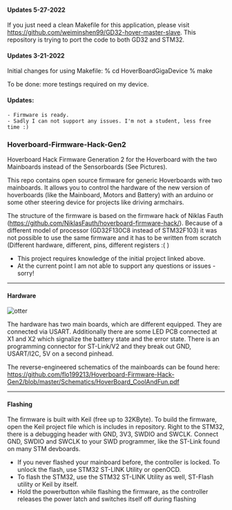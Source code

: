 #### Updates 5-27-2022

If you just need a clean Makefile for this application, please visit https://github.com/weiminshen99/GD32-hover-master-slave. 
This repository is trying to port the code to both GD32 and STM32.

#### Updates 3-21-2022

Initial changes for using Makefile:
% cd HoverBoardGigaDevice
% make

To be done: more testings required on my device.

#### Updates:
````
- Firmware is ready.
- Sadly I can not support any issues. I'm not a student, less free time :)
````

### Hoverboard-Firmware-Hack-Gen2

Hoverboard Hack Firmware Generation 2 for the Hoverboard with the two Mainboards instead of the Sensorboards (See Pictures).

This repo contains open source firmware for generic Hoverboards with two mainboards. It allows you to control the hardware of the new version of hoverboards (like the Mainboard, Motors and Battery) with an arduino or some other steering device for projects like driving armchairs.

The structure of the firmware is based on the firmware hack of Niklas Fauth (https://github.com/NiklasFauth/hoverboard-firmware-hack/). Because of a different model of processor (GD32F130C8 instead of STM32F103) it was not possible to use the same firmware and it has to be written from scratch (Different hardware, different, pins, different registers :( )

- This project requires knowledge of the initial project linked above.
- At the current point I am not able to support any questions or issues - sorry!

---

#### Hardware
![otter](https://github.com/flo199213/Hoverboard-Firmware-Hack-Gen2/blob/master/Hardware_Overview_small.png)

The hardware has two main boards, which are different equipped. They are connected via USART. Additionally there are some LED PCB connected at X1 and X2 which signalize the battery state and the error state. There is an programming connector for ST-Link/V2 and they break out GND, USART/I2C, 5V on a second pinhead.

The reverse-engineered schematics of the mainboards can be found here:
https://github.com/flo199213/Hoverboard-Firmware-Hack-Gen2/blob/master/Schematics/HoverBoard_CoolAndFun.pdf


---

#### Flashing
The firmware is built with Keil (free up to 32KByte). To build the firmware, open the Keil project file which is includes in repository. Right to the STM32, there is a debugging header with GND, 3V3, SWDIO and SWCLK. Connect GND, SWDIO and SWCLK to your SWD programmer, like the ST-Link found on many STM devboards.

- If you never flashed your mainboard before, the controller is locked. To unlock the flash, use STM32 ST-LINK Utility or openOCD.
- To flash the STM32, use the STM32 ST-LINK Utility as well, ST-Flash utility or Keil by itself.
- Hold the powerbutton while flashing the firmware, as the controller releases the power latch and switches itself off during flashing
